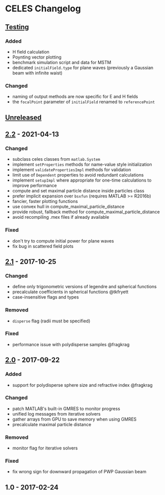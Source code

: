 # CELES Changelog

<!--
  format inspired by [Keep a Changelog](http://keepachangelog.com/en/1.0.0/)
  
  please use the following types where appropriate
    Added       for new features.
    Changed     for changes in existing functionality.
    Deprecated  for soon-to-be removed features.
    Removed     for now removed features.
    Fixed       for any bug fixes.
-->


## [Testing]

### Added
- H field calculation
- Poynting vector plotting
- benchmark simulation script and data for MSTM
- dedicated `initialField.type` for plane waves (previously a Gaussian beam with infinite waist)

### Changed
- naming of output methods are now specific for E and H fields
- the `focalPoint` parameter of `initialField` renamed to `referencePoint`


## [Unreleased]


## [2.2] - 2021-04-13
### Changed
- subclass celes classes from `matlab.System`
- implement `setProperties` methods for name-value style initialization
- implement `validatePropertiesImpl` methods for validation
- limit use of `Dependent` properties to avoid redundant calculations
- implement `setupImpl` where appropriate for one-time calculations to improve performance
- compute and set maximal particle distance inside particles class
- prefer implicit expansion over `bsxfun` (requires MATLAB >= R2016b)
- fancier, faster plotting functions
- use convex hull in compute_maximal_particle_distance
- provide robust, fallback method for compute_maximal_particle_distance
- avoid recompiling .mex files if already available

### Fixed
- don't try to compute initial power for plane waves
- fix bug in scattered field plots

## [2.1] - 2017-10-25
### Changed
- define only trigonometric versions of legendre and spherical functions
- precalculate coefficients in spherical functions @tkfryett
- case-insensitive flags and types

### Removed
- `disperse` flag (radii must be specified)

### Fixed
- performance issue with polydisperse samples @fragkrag

## [2.0] - 2017-09-22
### Added
- support for polydisperse sphere size and refractive index @fragkrag

### Changed
- patch MATLAB's built-in GMRES to monitor progress
- unified log messages from iterative solvers
- gather arrays from GPU to save memory when using GMRES
- precalculate maximal particle distance

### Removed
- monitor flag for iterative solvers

### Fixed
- fix wrong sign for downward propagation of PWP Gaussian beam


## 1.0 - 2017-02-24

[Testing]: https://github.com/disordered-photonics/celes/compare/HEAD...tiltedPWs
[Unreleased]: https://github.com/disordered-photonics/celes/compare/v2.2...HEAD
[2.2]: https://github.com/disordered-photonics/celes/compare/v2.1...v2.2
[2.1]: https://github.com/disordered-photonics/celes/compare/v2.0...v2.1
[2.0]: https://github.com/disordered-photonics/celes/compare/v1.0...v2.0
